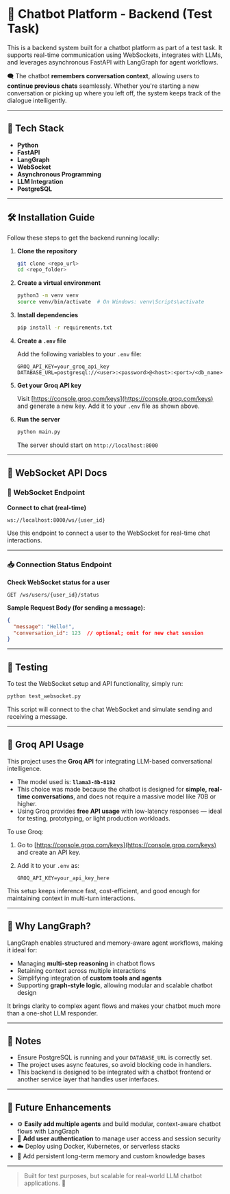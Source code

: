 
# 🧠 Chatbot Platform - Backend (Test Task)

This is a backend system built for a chatbot platform as part of a test task. It supports real-time communication using WebSockets, integrates with LLMs, and leverages asynchronous FastAPI with LangGraph for agent workflows.

🗨️ The chatbot **remembers conversation context**, allowing users to **continue previous chats** seamlessly. Whether you're starting a new conversation or picking up where you left off, the system keeps track of the dialogue intelligently.

---

## 🚀 Tech Stack

- **Python**
- **FastAPI**
- **LangGraph**
- **WebSocket**
- **Asynchronous Programming**
- **LLM Integration**
- **PostgreSQL**

---

## 🛠️ Installation Guide

Follow these steps to get the backend running locally:

1. **Clone the repository**

   ```bash
   git clone <repo_url>
   cd <repo_folder>


2. **Create a virtual environment**

   ```bash
   python3 -m venv venv
   source venv/bin/activate  # On Windows: venv\Scripts\activate
   ```

3. **Install dependencies**

   ```bash
   pip install -r requirements.txt
   ```

4. **Create a `.env` file**

   Add the following variables to your `.env` file:

   ```env
   GROQ_API_KEY=your_groq_api_key
   DATABASE_URL=postgresql://<user>:<password>@<host>:<port>/<db_name>
   ```

5. **Get your Groq API key**

   Visit [https://console.groq.com/keys](https://console.groq.com/keys) and generate a new key. Add it to your `.env` file as shown above.

6. **Run the server**

   ```bash
   python main.py
   ```

   The server should start on `http://localhost:8000`

---

## 📡 WebSocket API Docs

### 🔌 WebSocket Endpoint

**Connect to chat (real-time)**

```
ws://localhost:8000/ws/{user_id}
```

Use this endpoint to connect a user to the WebSocket for real-time chat interactions.

---

### 📥 Connection Status Endpoint

**Check WebSocket status for a user**

```
GET /ws/users/{user_id}/status
```

**Sample Request Body (for sending a message):**

```json
{
  "message": "Hello!",
  "conversation_id": 123  // optional; omit for new chat session
}
```

---

## 🧪 Testing

To test the WebSocket setup and API functionality, simply run:

```bash
python test_websocket.py
```

This script will connect to the chat WebSocket and simulate sending and receiving a message.

---

## 🔗 Groq API Usage

This project uses the **Groq API** for integrating LLM-based conversational intelligence.

* The model used is: **`llama3-8b-8192`**
* This choice was made because the chatbot is designed for **simple, real-time conversations**, and does not require a massive model like 70B or higher.
* Using Groq provides **free API usage** with low-latency responses — ideal for testing, prototyping, or light production workloads.

To use Groq:

1. Go to [https://console.groq.com/keys](https://console.groq.com/keys) and create an API key.
2. Add it to your `.env` as:

   ```env
   GROQ_API_KEY=your_api_key_here
   ```

This setup keeps inference fast, cost-efficient, and good enough for maintaining context in multi-turn interactions.

---

## 🧠 Why LangGraph?

LangGraph enables structured and memory-aware agent workflows, making it ideal for:

* Managing **multi-step reasoning** in chatbot flows
* Retaining context across multiple interactions
* Simplifying integration of **custom tools and agents**
* Supporting **graph-style logic**, allowing modular and scalable chatbot design

It brings clarity to complex agent flows and makes your chatbot much more than a one-shot LLM responder.

---

## 📌 Notes

* Ensure PostgreSQL is running and your `DATABASE_URL` is correctly set.
* The project uses async features, so avoid blocking code in handlers.
* This backend is designed to be integrated with a chatbot frontend or another service layer that handles user interfaces.

---

## 🔮 Future Enhancements

* ⚙️ **Easily add multiple agents** and build modular, context-aware chatbot flows with LangGraph
* 🔐 **Add user authentication** to manage user access and session security
* ☁️ Deploy using Docker, Kubernetes, or serverless stacks
* 🧠 Add persistent long-term memory and custom knowledge bases

---

> Built for test purposes, but scalable for real-world LLM chatbot applications. 🚀

